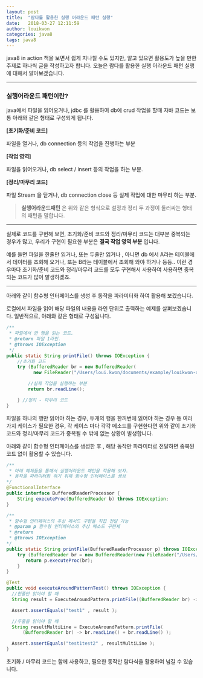 ```yaml
---
layout: post
title:  "람다를 활용한 실행 어라운드 패턴 실행"
date:   2018-03-27 12:11:59
author: louikwon
categories: java8
tags: java8
---
```

java8 in action 책을 보면서 쉽게 지나칠 수도 있지만, 알고 있으면 활용도가 높을 만한 주제로 하나씩 글을 작성하고자 합니다.
오늘은 람다를 활용한 실행 어라운드 패턴 실행에 대해서 알아보겠습니다.

***
### 실행어라운드 패턴이란?
java에서 파일을 읽어오거나, jdbc 를 활용하여 db에 crud 작업을 할때 자바 코드는 보통 아래와 같은 형태로 구성되게 됩니다.

**[초기화/준비 코드]**

파일을 열거나, db connection 등의 작업을 진행하는 부분

**[작업 영역]**

파일을 읽어오거나, db select / insert 등의 작업을 하는 부분.


**[정리/마무리 코드]**

파일 Stream 을 닫거나, db connection close 등 실제 작업에 대한 마무리 하는 부분.


> **실행어라운드패턴** 은 위와 같은 형식으로 설정과 정리 두 과정이 둘러싸는 형태의 패턴을 말합니다.

***

실제로 코드를 구현해 보면, 초기화/준비 코드와 정리/마무리 코드는 대부분 중복되는 경우가 많고, 우리가 구현이 필요한 부분은 **결국 작업 영역 부분** 입니다.

예를 들면 파일을 한줄만 읽거나, 또는 두줄만 읽거나 , 아니면 db 에서 A라는 테이블에서 데이터를 조회해 오거나, 또는 B라는 테이블에서 조회해 와야 하거나 등등..
이런 경우마다 초기화/준비 코드와 정리/마무리 코드를 모두 구현해서 사용하여 사용하면 중복되는 코드가 많이 발생하겠죠.

***

아래와 같이 함수형 인터페이스를 생성 후 동작을 파라미터화 하여 활용해 보겠습니다.

로컬에서 파일을 읽어 해당 파일의 내용을 라인 단위로 출력하는 예제를 살펴보겠습니다.
일반적으로, 아래와 같은 형태로 구성됩니다.

```java
/**
 * 파일에서 한 행을 읽는 코드.
 * @return 파일 1라인.
 * @throws IOException
 */
public static String printFile() throws IOException {
    //초기화 코드
    try (BufferedReader br = new BufferedReader(
          new FileReader("/Users/loui.kwon/documents/example/louikwon-data.txt"))) {

        //실제 작업을 실행하는 부분
        return br.readLine();

    } //정리 - 마무리 코드
}
```

파일을 하나의 행만 읽어야 하는 경우, 두개의 행을 한꺼번에 읽어야 하는 경우 등 여러가지 케이스가 필요한 경우, 각 케이스 마다 각각 메소드를 구현한다면
위와 같이 초기화 코드와 정리/마무리 코드가 중복될 수 밖에 없는 상황이 발생합니다.

아래와 같이 함수형 인터페이스를 생성한 후 , 해당 동작만 파라미터로 전달하면 중복된 코드 없이 활용할 수 있습니다.

```java
/**
 * 아래 예제들을 통해서 실행어라운드 패턴을 적용해 보자.
 * 동작을 파라미터화 하기 위해 함수형 인터페이스를 생성
*/
@FunctionalInterface
public interface BufferedReaderProcessor {
    String executeProc(BufferedReader b) throws IOException;
}
```

```java
/**
 * 함수형 인터페이스의 추상 메서드 구현을 직접 전달 가능
 * @param p 함수형 인터페이스의 추상 메소드 구현체
 * @return
 * @throws IOException
*/
public static String printFile(BufferedReaderProcessor p) throws IOException {
    try (BufferedReader br = new BufferedReader(new FileReader("/Users/loui.kwon/documents/example/louikwon-data.txt"))) {
       return p.executeProc(br);
    }
}

```

```java
@Test
public void executeAroundPatternTest() throws IOException {
  //한줄만 읽어야 할 때
  String result = ExecuteAroundPattern.printFile((BufferedReader br) -> br.readLine());

  Assert.assertEquals("test1" , result );

  //두줄을 읽어야 할 때
  String resultMultiLine = ExecuteAroundPattern.printFile(
      (BufferedReader br) -> br.readLine() + br.readLine() );

  Assert.assertEquals("test1test2" , resultMultiLine );
}
```

초기화 / 마무리 코드는 함께 사용하고, 필요한 동작만 람다식을 활용하여 넘길 수 있습니다. 
